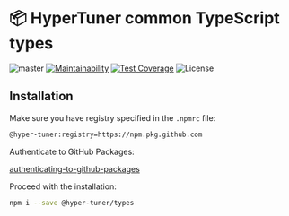 # 📦 HyperTuner common TypeScript types

![master](https://github.com/hyper-tuner/types/actions/workflows/lint.js.yml/badge.svg?branch=master)
[![Maintainability](https://api.codeclimate.com/v1/badges/bb3cdf2c77ec769ee401/maintainability)](https://codeclimate.com/github/hyper-tuner/types/maintainability)
[![Test Coverage](https://api.codeclimate.com/v1/badges/bb3cdf2c77ec769ee401/test_coverage)](https://codeclimate.com/github/hyper-tuner/types/test_coverage)
![License](https://img.shields.io/github/license/hyper-tuner/types)

## Installation

Make sure you have registry specified in the `.npmrc` file:

```bash
@hyper-tuner:registry=https://npm.pkg.github.com
```

Authenticate to GitHub Packages:

[authenticating-to-github-packages](https://docs.github.com/en/packages/working-with-a-github-packages-registry/working-with-the-npm-registry#authenticating-to-github-packages)

Proceed with the installation:

```bash
npm i --save @hyper-tuner/types
```
